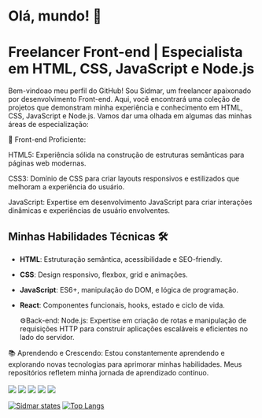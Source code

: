 # Olá, mundo! 👋

<h1>Freelancer Front-end | Especialista em HTML, CSS, JavaScript e Node.js</h1>

Bem-vindoao meu perfil do GitHub! Sou Sidmar, um freelancer apaixonado por desenvolvimento Front-end. Aqui, você encontrará uma coleção de projetos que demonstram minha experiência e conhecimento em HTML, CSS, JavaScript e Node.js. Vamos dar uma olhada em algumas das minhas áreas de especialização:

🚀 Front-end Proficiente:

HTML5: Experiência sólida na construção de estruturas semânticas para páginas web modernas.

CSS3: Domínio de CSS para criar layouts responsivos e estilizados que melhoram a experiência do usuário.

JavaScript: Expertise em desenvolvimento JavaScript para criar interações dinâmicas e experiências de usuário envolventes.

## Minhas Habilidades Técnicas 🛠️

- **HTML**: Estruturação semântica, acessibilidade e SEO-friendly.
- **CSS**: Design responsivo, flexbox, grid e animações.
- **JavaScript**: ES6+, manipulação do DOM, e lógica de programação.
- **React**: Componentes funcionais, hooks, estado e ciclo de vida.

  ⚙️Back-end:
Node.js: Expertise em criação de rotas e manipulação de requisições HTTP para construir aplicações escaláveis e eficientes no lado do servidor.

📚 Aprendendo e Crescendo:
Estou constantemente aprendendo e explorando novas tecnologias para aprimorar minhas habilidades. Meus repositórios refletem minha jornada de aprendizado contínuo.
<br>
<br>
<img src="https://img.shields.io/badge/HTML-239120?style=for-the-badge&logo=html5&logoColor=white">
<img src="https://img.shields.io/badge/CSS-239120?&style=for-the-badge&logo=css3&logoColor=white">
<img src="https://img.shields.io/badge/HTML5-E34F26?style=for-the-badge&logo=html5&logoColor=white">
<img src="https://img.shields.io/badge/JavaScript-F7DF1E?style=for-the-badge&logo=javascript&logoColor=black">
<img src="https://img.shields.io/badge/React-20232A?style=for-the-badge&logo=react&logoColor=61DAFB">

[![Sidmar states](https://github-readme-stats.vercel.app/api?username=sidmarvictorino)](https://github.com/anuraghazra/github-readme-stats)
[![Top Langs](https://github-readme-stats.vercel.app/api/top-langs/?username=sidmarvictorino)](https://github.com/anuraghazra/github-readme-stats)

